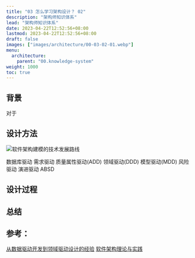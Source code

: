 ```yaml
---
title: "03 怎么学习架构设计？ 02"
description: "架构师知识体系"
lead: "架构师知识体系"
date: 2023-04-22T12:52:56+08:00
lastmod: 2023-04-22T12:52:56+08:00
draft: false
images: ["images/architecture/00-03-02-01.webp"]
menu:
  architecture:
    parent: "00.knowledge-system"
weight: 1000
toc: true
---
```


## 背景

对于

## 设计方法

![软件架构建模的技术发展路线](images/architecture/00-03-02-01.webp)

数据库驱动
需求驱动
质量属性驱动(ADD)
领域驱动(DDD)
模型驱动(MDD)
风险驱动
演进驱动
ABSD

## 设计过程

## 总结

## 参考：
[从数据驱动开发到领域驱动设计的经验](https://www.infoq.cn/article/2013/10/data-driven-to-ddd)
[软件架构理论与实践](http://images.china-pub.com/ebook8055001-8060000/8057273/ch01.pdf)
